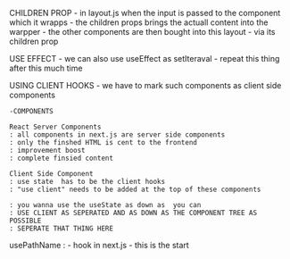 CHILDREN PROP
    - in layout.js when the input is passed to the component which it wrapps 
    - the children props brings the actuall content into the warpper
    - the other components are then bought into this layout
    - via its children prop

USE EFFECT 
    - we can also use useEffect as setIteraval 
    - repeat this thing after this much time

USING CLIENT HOOKS
    - we have to mark such components as client side components 

    -COMPONENTS
    
    React Server Components
    : all components in next.js are server side components
    : only the finshed HTML is cent to the frontend
    : improvement boost
    : complete finsied content 

    Client Side Component
    : use state  has to be the client hooks
    : "use client" needs to be added at the top of these components
    
    : you wanna use the useState as down as  you can
    : USE CLIENT AS SEPERATED AND AS DOWN AS THE COMPONENT TREE AS POSSIBLE
    : SEPERATE THAT THING HERE

usePathName :
    - hook in next.js
    - this is the start
    

